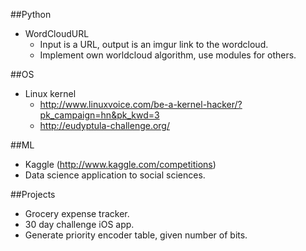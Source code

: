 ##Python
- WordCloudURL
	- Input is a URL, output is an imgur link to the wordcloud.
	- Implement own worldcloud algorithm, use modules for others.

##OS
- Linux kernel
	- http://www.linuxvoice.com/be-a-kernel-hacker/?pk_campaign=hn&pk_kwd=3
	- http://eudyptula-challenge.org/

##ML
- Kaggle (http://www.kaggle.com/competitions)
- Data science application to social sciences.

##Projects
- Grocery expense tracker.
- 30 day challenge iOS app.
- Generate priority encoder table, given number of bits.
